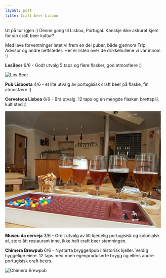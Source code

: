 ```yaml
---
layout: post
title: Craft beer Lisbon
---
```

Ut på tur igjen :) Denne gang til Lisboa, Portugal. Kanskje ikke akkurat kjent for sin craft beer kultur? 

Med lave forventninger letet vi frem en del puber, både gjennom Trip Advisor og andre nettsteder. Her er listen over de drikkehullene vi var innom :) 

**LesBeer**
6/6 - Godt utvalg 5 taps og flere flasker, god atmosfære :) 

<img src="/img/lesBeer.png" alt="Les Beer">

**Pub Lisboeta** 
4/6 - et lite utvalg av portugisisk craft beer på flaske, fin atmosfære :) 

**Cerveteca Lisboa**
6/6 - Bra utvalg: 12 taps og en mengde flasker, brettspill, kult sted :) 

<img src="/img/cervetecaLisboa.png" alt="Cerveteca Lisboa">

**Museu da cerveja**
3/6 - Greit utvalg av litt kjedelig portugisisk og kolonialsk øl, storslått restaurant inne, ikke helt craft beer stemningen. 

**Chimera Brewpub**
6/6 - Nystarta bryggeripub i historisk kjeller. Veldig hyggelige eiere. 12 taps med noen egenproduserte brygg og ellers andre portugisisk craft beers. 

<img src="/img/chimeraBrewpub.png" alt="Chimera Brewpub">